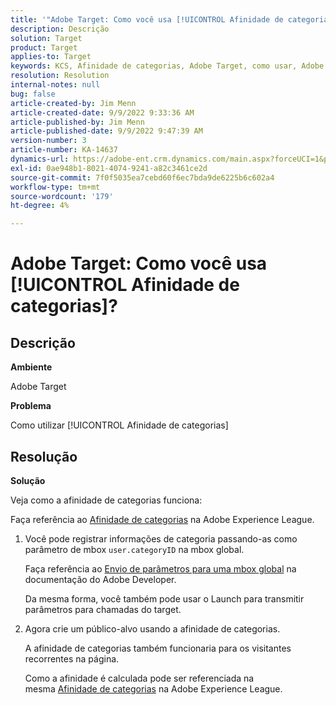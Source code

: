 ```yaml
---
title: '"Adobe Target: Como você usa [!UICONTROL Afinidade de categorias]?'''
description: Descrição
solution: Target
product: Target
applies-to: Target
keywords: KCS, Afinidade de categorias, Adobe Target, como usar, Adobe Experience League, mbox global
resolution: Resolution
internal-notes: null
bug: false
article-created-by: Jim Menn
article-created-date: 9/9/2022 9:33:36 AM
article-published-by: Jim Menn
article-published-date: 9/9/2022 9:47:39 AM
version-number: 3
article-number: KA-14637
dynamics-url: https://adobe-ent.crm.dynamics.com/main.aspx?forceUCI=1&pagetype=entityrecord&etn=knowledgearticle&id=dacf6b79-2230-ed11-9db1-0022480866ad
exl-id: 0ae948b1-8021-4074-9241-a82c3461ce2d
source-git-commit: 7f0f5035ea7cebd60f6ec7bda9de6225b6c602a4
workflow-type: tm+mt
source-wordcount: '179'
ht-degree: 4%

---
```


# Adobe Target: Como você usa [!UICONTROL Afinidade de categorias]?

## Descrição


<b>Ambiente</b>

Adobe Target

<b>Problema</b>

Como utilizar [!UICONTROL Afinidade de categorias]

## Resolução

<b>Solução</b>

Veja como a afinidade de categorias funciona:

Faça referência ao [Afinidade de categorias](https://experienceleague.adobe.com/docs/target/using/audiences/visitor-profiles/category-affinity.html?lang=en) na Adobe Experience League.

1. Você pode registrar informações de categoria passando-as como parâmetro de mbox `user.categoryID` na mbox global.

   Faça referência ao [Envio de parâmetros para uma mbox global](https://docs.adobe.com/help/en/target/using/implement-target/client-side/mbox-implement/global-mbox/pass-parameters-to-global-mbox.html "Clique para seguir o link: https://docs.adobe.com/help/en/target/using/implement-target/client-side/mbox-implement/global-mbox/pass-parameters-to-global-mbox.html") na documentação do Adobe Developer.

   Da mesma forma, você também pode usar o Launch para transmitir parâmetros para chamadas do target.

1. Agora crie um público-alvo usando a afinidade de categorias.

   A afinidade de categorias também funcionaria para os visitantes recorrentes na página.

   Como a afinidade é calculada pode ser referenciada na mesma [Afinidade de categorias](https://experienceleague.adobe.com/docs/target/using/audiences/visitor-profiles/category-affinity.html?lang=en) na Adobe Experience League.
